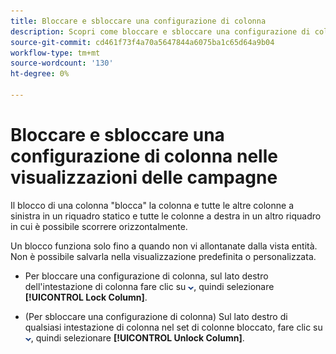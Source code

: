 ```yaml
---
title: Bloccare e sbloccare una configurazione di colonna
description: Scopri come bloccare e sbloccare una configurazione di colonna nelle visualizzazioni delle campagne.
source-git-commit: cd461f73f4a70a5647844a6075ba1c65d64a9b04
workflow-type: tm+mt
source-wordcount: '130'
ht-degree: 0%

---
```


# Bloccare e sbloccare una configurazione di colonna nelle visualizzazioni delle campagne

Il blocco di una colonna &quot;blocca&quot; la colonna e tutte le altre colonne a sinistra in un riquadro statico e tutte le colonne a destra in un altro riquadro in cui è possibile scorrere orizzontalmente.

Un blocco funziona solo fino a quando non vi allontanate dalla vista entità. Non è possibile salvarla nella visualizzazione predefinita o personalizzata.

* Per bloccare una configurazione di colonna, sul lato destro dell&#39;intestazione di colonna fare clic su ![Freccia giù](/help/search-social-commerce/assets/arrow-down-dropdown.png "Freccia giù"), quindi selezionare **[!UICONTROL Lock Column]**.

* (Per sbloccare una configurazione di colonna) Sul lato destro di qualsiasi intestazione di colonna nel set di colonne bloccato, fare clic su ![Freccia giù](/help/search-social-commerce/assets/arrow-down-dropdown.png "Freccia giù"), quindi selezionare **[!UICONTROL Unlock Column]**.
